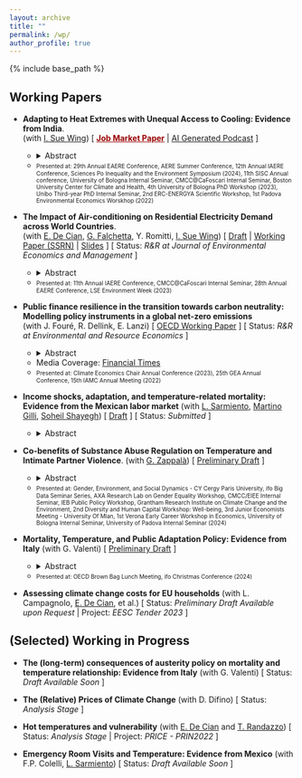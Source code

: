 ```yaml
---
layout: archive
title: ""
permalink: /wp/
author_profile: true
---
```


{% include base_path %}

## Working Papers

- **Adapting to Heat Extremes with Unequal Access to Cooling: Evidence from India**. <br/> 
(with [I. Sue Wing](https://people.bu.edu/isw/)) [ [<span style="color:#990000; text-decoration:underline">**Job Market Paper**</span>](https://fpavanello.github.io/files/fp_jmp.pdf) &#124; [AI Generated Podcast](https://fpavanello.github.io/files/jmp.wav) ] 
   - <details> 
      <summary>Abstract</summary><p align="justify"> As global temperatures rise, the unequal access to residential cooling technologies, especially air conditioning, poses a critical challenge for heat adaptation in developing countries. To mitigate this disparity, affordable alternatives like evaporative coolers have been proposed. However, the extent to which they provide protection against extreme heat is uncertain. This paper investigates the inequality in heat adaptation, examining the effectiveness of alternative cooling technologies in mitigating mortality impacts from extreme heat in India for the period 2014-2019. Our empirical results highlight a critical trade-off in heat adaptation. While we find that the expensive air-conditioning proves to be highly effective in reducing temperature-related mortality, its ownership and use remains low, predominantly limited to high-income cities. In contrast, many Indian households, including low-income ones, purchase and use cheaper evaporative coolers, which we estimate offer reduced protection against heat stress. Our analysis then reveals that heat adaptation technologies have collectively reduced heat-related deaths by 21%, generating an annual gross welfare gain of $32 billion. Notably, the wide prevalence of evaporative coolers contributes to two-thirds of these benefits. Yet, our counterfactual scenario demonstrates that air conditioners, if as widespread as evaporative coolers, could have prevented 47% of the heat-related deaths. We conclude showing that subsidising air-conditioning is a cost-effective way to reduce heat-related mortality in India. </p></details> 
   - <font size = "1"> Presented at: 29th Annual EAERE Conference, AERE Summer Conference, 12th Annual IAERE Conference, Sciences Po Inequality and the Environment Symposium (2024), 11th SISC Annual conference, University of Bologna Internal Seminar, CMCC@CaFoscari Internal Seminar, Boston University Center for Climate and Health, 4th University of Bologna PhD Workshop (2023), Unibo Third-year PhD Internal Seminar, 2nd ERC-ENERGYA Scientific Workshop, 1st Padova Environmental Economics Worskhop (2022) </font>

- **The Impact of Air-conditioning on Residential Electricity Demand across World Countries**. <br/> 
(with [E. De Cian](https://www.unive.it/data/persone/5591358), [G. Falchetta](https://sites.google.com/view/g-falc/home?authuser=0), Y. Romitti, [I. Sue Wing](https://people.bu.edu/isw/)) [ [Draft](https://fpavanello.github.io/files/acglobal_wp.pdf) &#124; [Working Paper (SSRN)](https://papers.ssrn.com/sol3/papers.cfm?abstract_id=4604871) &#124; [Slides](https://fpavanello.github.io/files/acglobal_slides.pdf) ] [ Status: _R&R at Journal of Environmental Economics and Management_ ]
  - <details> 
      <summary>Abstract</summary><p align="justify"> This paper provides the first global assessment of the energy implications of households' climate change adaptation through air-conditioning. We pool household survey data from 25 countries and employ a discrete-continuous choice econometric framework to simultaneously estimate the adoption and utilisation of air-conditioning. After identifying how individual drivers determine households' adaptation behaviours, we combine the estimated responses with socioeconomic, demographic, and, climate change scenarios available at a high spatial resolution to project future air-conditioning adoption and electricity demand, as well as the contribution of individual determinants. On average, we find that air-conditioning ownership increases households' electricity consumption by 34%, but the effect is highly heterogeneous, and it varies with weather conditions, income levels and across countries, revealing the importance of behaviors, practices, climate, and technologies. Compared to other socioeconomic, demographic, and climatic drivers of electricity demand, air-conditioning has the leading marginal effect, and it can account for a significant share of households' budget. We then show that, especially in developing and emerging countries, age, education, and urbanisation reinforce the positive, long-term effect of income and high temperatures on air-conditioning adoption and electricity demand for space cooling. The overall effect of socio-demographic, economic, and climatic drivers is a net increase in regional and global air-conditioning electricity by 2050, with a related social cost $128-175 billion due to the additional CO<sub>2</sub> emissions. Our findings highlight electricity expenditure for air-conditioning serves as an important benchmark for tracking a new dimension of energy poverty related to the need of space cooling. Moreover, our projections point at the emerging risk associated with this form of households' adaptation. </p></details>
   - <font size = "1"> Presented at: 11th Annual IAERE Conference, CMCC@CaFoscari Internal Seminar, 28th Annual EAERE Conference, LSE Environment Week (2023) </font>

- **Public finance resilience in the transition towards carbon neutrality: Modelling policy instruments in a global net-zero emissions** <br/> 
(with J. Fouré, R. Dellink, E. Lanzi) [ [OECD Working Paper](https://www.oecd-ilibrary.org/environment/public-finance-resilience-in-the-transition-towards-carbon-neutrality_7f3275e0-en) ] [ Status: _R&R at Environmental and Resource Economics_ ]
  - <details>
      <summary>Abstract</summary><p align="justify"> This paper presents a detailed economic modelling analysis of public finance in the transition towards carbon neutrality. It outlines results from a Net-Zero Emission Ambition scenario, which reflects the ambition to achieve net-zero carbon dioxide emissions globally by mid-century, using a broad and regionspecific policy package that combines various policy instruments: carbon pricing, removal of fossil fuel support, regulations in the power sector, and other policies that stimulate investments by firms and households to reduce and decarbonise energy use. The analysis relies on the OECD global computable general equilibrium ENV-Linkages model. Results show that transitioning towards carbon neutrality is feasible when considering economic and fiscal consequences. The scenario achieves carbon neutrality while maintaining continued economic growth, despite a limited negative impact on global GDP and on public revenues. The fiscal effects reflect a tradeoff between instruments that increase public revenues (carbon pricing) or reduce public expenditures (fossil fuel subsidies removal), on the one hand, and more costly instruments (subsidies) and indirect effects (tax base erosion and changes in fiscal and economic structure) on the other hand. </p></details>
  - Media Coverage: [Financial Times](https://t.co/aip0DwlWXv) 
  - <font size = "1"> Presented at: Climate Economics Chair Annual Conference (2023), 25th GEA Annual Conference, 15th IAMC Annual Meeting (2022) </font>
  
- **Income shocks, adaptation, and temperature-related mortality: Evidence from the Mexican labor market** (with [L. Sarmiento](https://www.luissarmiento.com/), [Martino Gilli](https://martinogilli.netlify.app/), [Soheil Shayegh](https://www.soheilsh.com/)) [ [Draft](https://fpavanello.github.io/files/mto.pdf) ] [ Status: _Submitted_ ]
    - <details>
      <summary>Abstract</summary><p align="justify"> This paper examines the role of positive income shocks in helping workers adapt to extreme temperatures. We use daily temperature variations alongside the exogenous implementation of a wage and fiscal policy in Mexican municipalities along the US border to show that increased disposable income significantly reduces temperature-related mortality in treated areas. Exploring the mechanisms, we find that income gains increase households’ adaptive capacity, particularly through higher electricity expenditures and the purchase of electric heaters. Our findings provide causal estimates of how income influences the marginal effect of temperature on mortality and contribute to the debate on the effectiveness of climate-related redistribution policies. </p></details>

- **Co-benefits of Substance Abuse Regulation on Temperature and Intimate Partner Violence**. (with [G. Zappalà](https://guglielmozappala.github.io/)) [ [Preliminary Draft](https://fpavanello.github.io/files/fp_gz_wp.pdf) ]
  - <details> 
      <summary>Abstract</summary><p align="justify"> Intimate Partner Violence (IPV) is a critical public health concern often linked to substance abuse. Environmental factors can exacerbate substance addiction and use, potentially leading to increased violence. Building on prior work showing that higher temperatures increase violent behavior, we investigate whether substance abuse regulations affect the relationship between temperature and IPV. Leveraging administrative data combined with random fluctuations in daily temperature the jurisdiction level in the United States, we document that an exogenous abuse-deterrent reformulation of opioids in 2010 significantly attenuates the temperature-IPV relationship in counties with higher initial rates of prescription opioid usage. Our main mechanism suggests an indirect reduction in the complementary use of other substances, particularly alcohol, during hot days. Our findings indicate that policies targeting substance abuse may have co-benefits in mitigating the adverse effects of temperature increases. </p></details>
  - <font size = "1"> Presented at: Gender, Environment, and Social Dynamics - CY Cergy Paris University, ifo Big Data Seminar Series, AXA Research Lab on Gender Equality Workshop, CMCC/EIEE Internal Seminar, IEB Public Policy Workshop, Grantham Research Institute on Climate Change and the Environment, 2nd Diversity and Human Capital Workshop: Well-being, 3rd Junior Economists Meeting - University Of Mlan, 1st Verona Early Career Workshop in Economics, University of Bologna Internal Seminar, University of Padova Internal Seminar (2024) </font>	  	  
	  
- **Mortality, Temperature, and Public Adaptation Policy: Evidence from Italy** (with G. Valenti) [ [Preliminary Draft](https://fpavanello.github.io/files/fp_gv_hhws.pdf) ]
    - <details>
      <summary>Abstract</summary><p align="justify"> In 2004, Italy introduced a national program to address heat-related health risks through public awareness campaigns, heatwave warning systems, and hospital protocols. Leveraging administrative mortality data, temperature variations, and the plausibly exogenous timing of the policy's rollout, this paper shows that the program mitigated the mortality impact of extreme heat (days at or above 30 °C) by more than 57%. Exploring the mechanisms, we find that the staggered implementation of the heat wave warning systems contributed to reducing excess mortality on days exceeding 30 °C in treated provinces. We further show that enhancing access to information is essential to achieving these mitigating effects. Our findings underscore the critical role of public adaptation policies that leverage information disclosure on the health risks associated with heat stress. </p></details>
	- <font size = "1"> Presented at: OECD Brown Bag Lunch Meeting, ifo Christmas Conference (2024) </font>
	
- **Assessing climate change costs for EU households** (with L. Campagnolo, [E. De Cian](https://www.unive.it/data/persone/5591358), et al.) [ Status: _Preliminary Draft Available upon Request_ &#124; Project: _EESC Tender 2023_ ]

      
## (Selected) Working in Progress

- **The (long-term) consequences of austerity policy on mortality and temperature relationship: Evidence from Italy** (with G. Valenti) [ Status: _Draft Available Soon_ ]

- **The (Relative) Prices of Climate Change** (with D. Difino) [ Status: _Analysis Stage_ ]

- **Hot temperatures and vulnerability** (with [E. De Cian](https://www.unive.it/data/persone/5591358) and [T. Randazzo](https://sites.google.com/site/teresarandazzosite/)) [ Status: _Analysis Stage_ &#124; Project: _PRICE - PRIN2022_ ]

- **Emergency Room Visits and Temperature: Evidence from Mexico** (with F.P. Colelli, [L. Sarmiento](https://www.luissarmiento.com/)) [ Status: _Draft Available Soon_ ]



